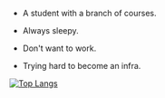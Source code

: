 - A student with a branch of courses.

- Always sleepy.

- Don't want to work.

- Trying hard to become an infra.

[![Top Langs](https://github-readme-stats.vercel.app/api/top-langs/?username=noneback&hide=html&&layout=compact)](https://github.com/anuraghazra/github-readme-stats)
